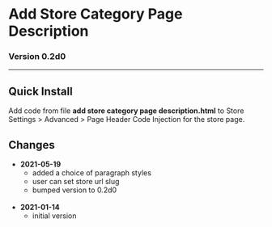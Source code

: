 # Add Store Category Page Description

### Version 0.2d0

---

## Quick Install

Add code from file **add store category page description.html** to
Store Settings > Advanced > Page Header Code Injection for the store page.

## Changes

<ul>
  <li>
    <strong>
      2021-05-19
      </strong>
    <ul>
      <li>
        added a choice of paragraph styles
        </li>
      <li>
        user can set store url slug
        </li>
      <li>
        bumped version to 0.2d0
        </li>
      </ul>
    <br>
    </li -->
  <li>
    <strong>
      2021-01-14
      </strong>
    <ul>
      <li>
        initial version
        </li>
      </ul>
    </li>
  </ul>
